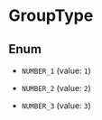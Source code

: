 

# GroupType

## Enum


* `NUMBER_1` (value: `1`)

* `NUMBER_2` (value: `2`)

* `NUMBER_3` (value: `3`)



